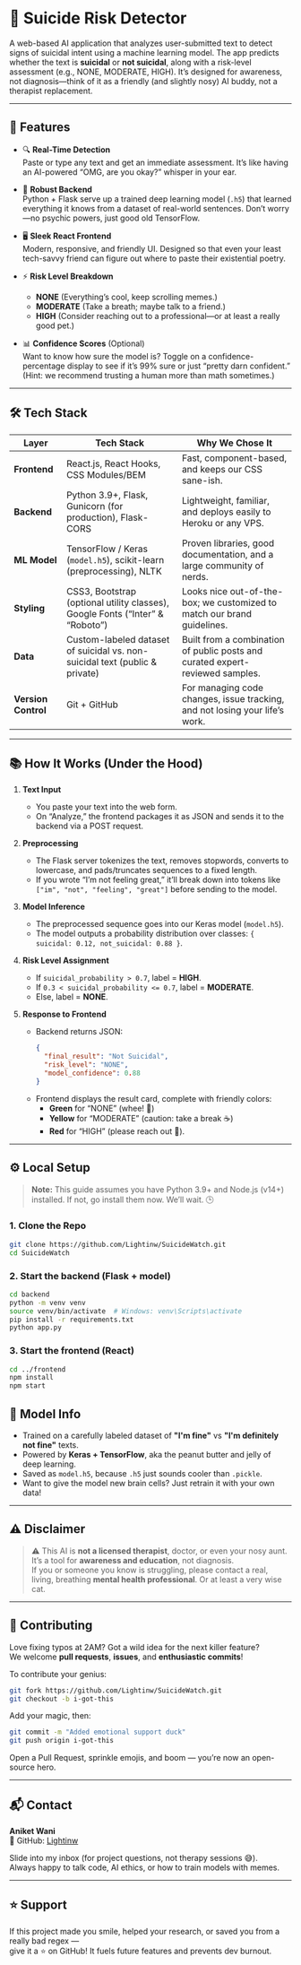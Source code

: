 # 🧠 Suicide Risk Detector

A web-based AI application that analyzes user-submitted text to detect signs of suicidal intent using a machine learning model. The app predicts whether the text is **suicidal** or **not suicidal**, along with a risk-level assessment (e.g., NONE, MODERATE, HIGH). It’s designed for awareness, not diagnosis—think of it as a friendly (and slightly nosy) AI buddy, not a therapist replacement.

---

## 🚀 Features

- 🔍 **Real-Time Detection**  
  Paste or type any text and get an immediate assessment. It’s like having an AI-powered “OMG, are you okay?” whisper in your ear.

- 🤖 **Robust Backend**  
  Python + Flask serve up a trained deep learning model (`.h5`) that learned everything it knows from a dataset of real-world sentences. Don’t worry—no psychic powers, just good old TensorFlow.

- 🖥️ **Sleek React Frontend**  
  Modern, responsive, and friendly UI. Designed so that even your least tech-savvy friend can figure out where to paste their existential poetry.

- ⚡ **Risk Level Breakdown**  
  - **NONE** (Everything’s cool, keep scrolling memes.)  
  - **MODERATE** (Take a breath; maybe talk to a friend.)  
  - **HIGH** (Consider reaching out to a professional—or at least a really good pet.)

- 📊 **Confidence Scores** (Optional)  
  Want to know how sure the model is? Toggle on a confidence-percentage display to see if it’s 99% sure or just “pretty darn confident.” (Hint: we recommend trusting a human more than math sometimes.)

---

## 🛠️ Tech Stack

| Layer        | Tech Stack                                                             | Why We Chose It                                                           |
|--------------|------------------------------------------------------------------------|---------------------------------------------------------------------------|
| **Frontend** | React.js, React Hooks, CSS Modules/BEM                                  | Fast, component-based, and keeps our CSS sane-ish.                        |
| **Backend**  | Python 3.9+, Flask, Gunicorn (for production), Flask-CORS                | Lightweight, familiar, and deploys easily to Heroku or any VPS.           |
| **ML Model** | TensorFlow / Keras (`model.h5`), scikit-learn (preprocessing), NLTK      | Proven libraries, good documentation, and a large community of nerds.      |
| **Styling**  | CSS3, Bootstrap (optional utility classes), Google Fonts (“Inter” & “Roboto”) | Looks nice out-of-the-box; we customized to match our brand guidelines.    |
| **Data**     | Custom-labeled dataset of suicidal vs. non-suicidal text (public & private)   | Built from a combination of public posts and curated expert-reviewed samples. |
| **Version Control** | Git + GitHub                                                         | For managing code changes, issue tracking, and not losing your life’s work. |

---

## 📚 How It Works (Under the Hood)

1. **Text Input**  
   - You paste your text into the web form.  
   - On “Analyze,” the frontend packages it as JSON and sends it to the backend via a POST request.

2. **Preprocessing**  
   - The Flask server tokenizes the text, removes stopwords, converts to lowercase, and pads/truncates sequences to a fixed length.  
   - If you wrote “I’m not feeling great,” it’ll break down into tokens like `["im", "not", "feeling", "great"]` before sending to the model.

3. **Model Inference**  
   - The preprocessed sequence goes into our Keras model (`model.h5`).  
   - The model outputs a probability distribution over classes: `{ suicidal: 0.12, not_suicidal: 0.88 }`.

4. **Risk Level Assignment**  
   - If `suicidal_probability > 0.7`, label = **HIGH**.  
   - If `0.3 < suicidal_probability <= 0.7`, label = **MODERATE**.  
   - Else, label = **NONE**.

5. **Response to Frontend**  
   - Backend returns JSON:  
     ```json
     {
       "final_result": "Not Suicidal",
       "risk_level": "NONE",
       "model_confidence": 0.88
     }
     ```  
   - Frontend displays the result card, complete with friendly colors:  
     - **Green** for “NONE” (whee! 🎉)  
     - **Yellow** for “MODERATE” (caution: take a break ☕)  
     - **Red** for “HIGH” (please reach out 🙏).

---

## ⚙️ Local Setup

> **Note:** This guide assumes you have Python 3.9+ and Node.js (v14+) installed. If not, go install them now. We’ll wait. 🕒

### 1. Clone the Repo

```bash
git clone https://github.com/Lightinw/SuicideWatch.git
cd SuicideWatch
```

### 2. Start the backend (Flask + model)
```bash
cd backend
python -m venv venv
source venv/bin/activate  # Windows: venv\Scripts\activate
pip install -r requirements.txt
python app.py
```

### 3. Start the frontend (React)
```bash
cd ../frontend
npm install
npm start
```

## 🧠 Model Info

- Trained on a carefully labeled dataset of **"I'm fine"** vs **"I'm definitely not fine"** texts.
- Powered by **Keras + TensorFlow**, aka the peanut butter and jelly of deep learning.
- Saved as `model.h5`, because `.h5` just sounds cooler than `.pickle`.
- Want to give the model new brain cells? Just retrain it with your own data!

---

## ⚠️ Disclaimer

> ⚠️ This AI is **not a licensed therapist**, doctor, or even your nosy aunt.  
It’s a tool for **awareness and education**, not diagnosis.  
If you or someone you know is struggling, please contact a real, living, breathing **mental health professional**. Or at least a very wise cat.

---

## 🤝 Contributing

Love fixing typos at 2AM? Got a wild idea for the next killer feature?  
We welcome **pull requests**, **issues**, and **enthusiastic commits**!

To contribute your genius:

```bash
git fork https://github.com/Lightinw/SuicideWatch.git
git checkout -b i-got-this
```

Add your magic, then:

```bash
git commit -m "Added emotional support duck"
git push origin i-got-this
```

Open a Pull Request, sprinkle emojis, and boom — you’re now an open-source hero.

---

## 📬 Contact

**Aniket Wani**  
🔗 GitHub: [Lightinw](https://github.com/Lightinw)

Slide into my inbox (for project questions, not therapy sessions 😅).  
Always happy to talk code, AI ethics, or how to train models with memes.

---

## ⭐️ Support

If this project made you smile, helped your research, or saved you from a really bad regex —  
give it a ⭐️ on GitHub! It fuels future features and prevents dev burnout.

